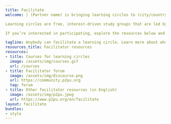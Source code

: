 ```yaml
---
title: Facilitate
welcome: | (Partner name) is bringing learning circles to (city/country) in 2020! 

Learning circles are free, interest-driven study groups that are led by a facilitator. The facilitator does not have to be an expert in the subject, so with a little practice and training, anybody can facilitate.

If you’re interested in participating, explore the resources below and contact us to get involved!

tagline: Anybody can facilitate a learning circle. Learn more about what facilitator do by reviewing these resources.
resources_title: Facilitator resources
resources:
- title: Courses for learning circles
  image: /assets/img/courses.gif
  url: /courses
- title: Facilitator forum
  image: /assets/img/discourse.png
  url: https://community.p2pu.org
  tag: forum
- title: Other facilitator resources (in English)
  image: /assets/img/p2pu.jpeg
  url: https://www.p2pu.org/en/facilitate
layout: facilitate
bundles:
- style
---
```

